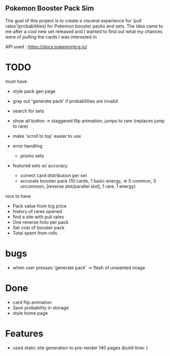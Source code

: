## Pokemon Booster Pack Sim
The goal of this project is to create a visceral experience for 'pull rates'(probabilities) for Pokemon booster packs and sets. The idea came to me after a cool new set released and I wanted to find out what my chances were of pulling the cards I was interested in.

API used : https://docs.pokemontcg.io/

# TODO
must have
- style pack gen page
- gray out 'generate pack' if probabilities are invalid
- search for sets
- show all button -> staggered flip animation, jumps to rare (replaces jump to rare)
- make 'scroll to top' easier to use

- error handling
    - promo sets
- featured sets w/ accuracy
    - correct card distribution per set
    - accurate booster pack (10 cards, 1 basic energy, => 5 common, 3 uncommon, [reverse slot/parallel slot], 1 rare, 1 energy)

nice to have
- Pack value from tcg price
- history of rares opened
- find a site with pull rates
- One reverse holo per pack
- Set cost of booster pack 
- Total spent from rolls

# bugs 
- when user presses 'generate pack' -> flash of unwanted image 

# Done
- card flip animation
- Save probability in storage
- style home page

# Features
- used static site generation to pre-render 140 pages (build time: )